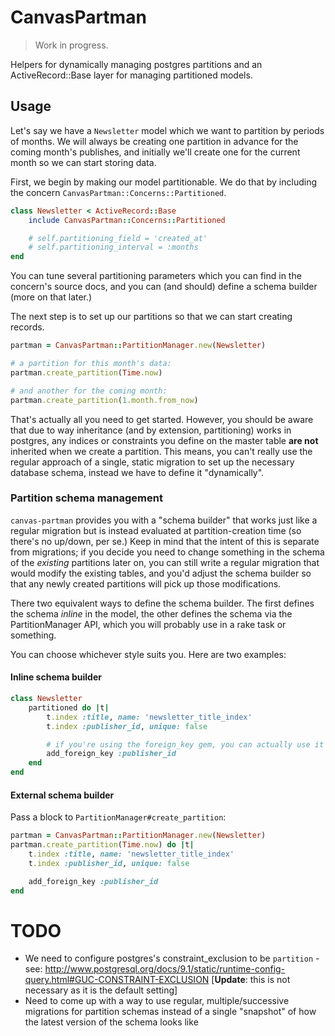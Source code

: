 # CanvasPartman

> Work in progress.

Helpers for dynamically managing postgres partitions and an ActiveRecord::Base layer for managing partitioned models.

## Usage

Let's say we have a `Newsletter` model which we want to partition by periods of months. We will always be creating one partition in advance for the coming month's publishes, and initially we'll create one for the current month so we can start storing data.

First, we begin by making our model partitionable. We do that by including the concern `CanvasPartman::Concerns::Partitioned`.

```ruby
class Newsletter < ActiveRecord::Base
    include CanvasPartman::Concerns::Partitioned

    # self.partitioning_field = 'created_at'
    # self.partitioning_interval = :months
end
```

You can tune several partitioning parameters which you can find in the concern's source docs, and you can (and should) define a schema builder (more on that later.)

The next step is to set up our partitions so that we can start creating records.

```ruby
partman = CanvasPartman::PartitionManager.new(Newsletter)

# a partition for this month's data:
partman.create_partition(Time.now)

# and another for the coming month:
partman.create_partition(1.month.from_now)
```

That's actually all you need to get started. However, you should be aware that due to way inheritance (and by extension, partitioning) works in postgres, any indices or constraints you define on the master table **are not** inherited when we create a partition. This means, you can't really use the regular approach of a single, static migration to set up the necessary database schema, instead we have to define it "dynamically".

### Partition schema management

`canvas-partman` provides you with a "schema builder" that works just like a regular migration but is instead evaluated at partition-creation time (so there's no up/down, per se.) Keep in mind that the intent of this is separate from migrations; if you decide you need to change something in the schema of the *existing* partitions later on, you can still write a regular migration that would modify the existing tables, and you'd adjust the schema builder so that any newly created partitions will pick up those modifications.

There two equivalent ways to define the schema builder. The first defines the schema *inline* in the model, the other defines the schema via the PartitionManager API, which you will probably use in a rake task or something.

You can choose whichever style suits you. Here are two examples:

#### Inline schema builder

```ruby
class Newsletter
    partitioned do |t|
        t.index :title, name: 'newsletter_title_index'
        t.index :publisher_id, unique: false

        # if you're using the foreign_key gem, you can actually use it here:
        add_foreign_key :publisher_id
    end
end
```

#### External schema builder

Pass a block to `PartitionManager#create_partition`:

```ruby
partman = CanvasPartman::PartitionManager.new(Newsletter)
partman.create_partition(Time.now) do |t|
    t.index :title, name: 'newsletter_title_index'
    t.index :publisher_id, unique: false

    add_foreign_key :publisher_id
end
```

# TODO

- We need to configure postgres's constraint_exclusion to be `partition` - see: http://www.postgresql.org/docs/9.1/static/runtime-config-query.html#GUC-CONSTRAINT-EXCLUSION [**Update**: this is not necessary as it is the default setting]
- Need to come up with a way to use regular, multiple/successive migrations for partition schemas instead of a single "snapshot" of how the latest version of the schema looks like